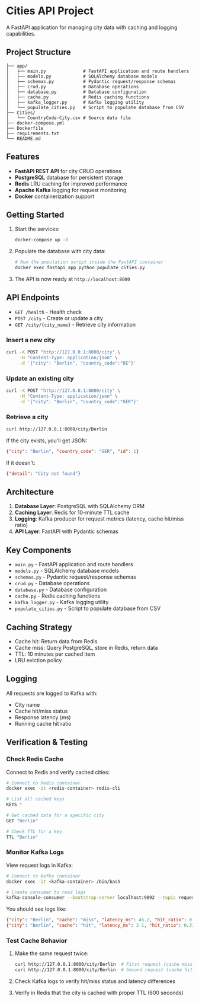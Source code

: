 # Cities API Project

A FastAPI application for managing city data with caching and logging capabilities.

## Project Structure

```
├── app/
│   ├── main.py              # FastAPI application and route handlers
│   ├── models.py            # SQLAlchemy database models
│   ├── schemas.py           # Pydantic request/response schemas
│   ├── crud.py              # Database operations
│   ├── database.py          # Database configuration
│   ├── cache.py             # Redis caching functions
│   ├── kafka_logger.py      # Kafka logging utility
│   └── populate_cities.py   # Script to populate database from CSV
├── Cities/
│   └── CountryCode-City.csv # Source data file
├── docker-compose.yml
├── Dockerfile
├── requirements.txt
└── README.md
```

## Features

- **FastAPI REST API** for city CRUD operations
- **PostgreSQL** database for persistent storage
- **Redis** LRU caching for improved performance
- **Apache Kafka** logging for request monitoring
- **Docker** containerization support

## Getting Started

1. Start the services:
   ```bash
   docker-compose up -d
   ```

2. Populate the database with city data:
   ```bash
   # Run the population script inside the FastAPI container
   docker exec fastapi_app python populate_cities.py
   ```

3. The API is now ready at `http://localhost:8000`

## API Endpoints

- `GET /health` - Health check
- `POST /city` - Create or update a city
- `GET /city/{city_name}` - Retrieve city information

### Insert a new city

```bash
curl -X POST "http://127.0.0.1:8000/city" \
     -H "Content-Type: application/json" \
     -d '{"city": "Berlin", "country_code":"DE"}'
```

### Update an existing city

```bash
curl -X POST "http://127.0.0.1:8000/city" \
     -H "Content-Type: application/json" \
     -d '{"city": "Berlin", "country_code":"GER"}'
```

### Retrieve a city

```bash
curl http://127.0.0.1:8000/city/Berlin
```

If the city exists, you'll get JSON:

```json
{"city": "Berlin", "country_code": "GER", "id": 1}
```

If it doesn't:

```json
{"detail": "City not found"}
```

## Architecture

1. **Database Layer**: PostgreSQL with SQLAlchemy ORM
2. **Caching Layer**: Redis for 10-minute TTL cache
3. **Logging**: Kafka producer for request metrics (latency, cache hit/miss ratio)
4. **API Layer**: FastAPI with Pydantic schemas

## Key Components

- `main.py` - FastAPI application and route handlers
- `models.py` - SQLAlchemy database models
- `schemas.py` - Pydantic request/response schemas
- `crud.py` - Database operations
- `database.py` - Database configuration
- `cache.py` - Redis caching functions
- `kafka_logger.py` - Kafka logging utility
- `populate_cities.py` - Script to populate database from CSV

## Caching Strategy

- Cache hit: Return data from Redis
- Cache miss: Query PostgreSQL, store in Redis, return data
- TTL: 10 minutes per cached item
- LRU eviction policy

## Logging

All requests are logged to Kafka with:
- City name
- Cache hit/miss status
- Response latency (ms)
- Running cache hit ratio


## Verification & Testing

### Check Redis Cache

Connect to Redis and verify cached cities:

```bash
# Connect to Redis container
docker exec -it <redis-container> redis-cli

# List all cached keys
KEYS *

# Get cached data for a specific city
GET "Berlin"

# Check TTL for a key
TTL "Berlin"
```

### Monitor Kafka Logs

View request logs in Kafka:

```bash
# Connect to Kafka container
docker exec -it <kafka-container> /bin/bash

# Create consumer to read logs
kafka-console-consumer --bootstrap-server localhost:9092 --topic request_logs --from-beginning
```

You should see logs like:
```json
{"city": "Berlin", "cache": "miss", "latency_ms": 45.2, "hit_ratio": 0.25}
{"city": "Berlin", "cache": "hit", "latency_ms": 2.1, "hit_ratio": 0.33}
```

### Test Cache Behavior

1. Make the same request twice:
   ```bash
   curl http://127.0.0.1:8000/city/Berlin  # First request (cache miss)
   curl http://127.0.0.1:8000/city/Berlin  # Second request (cache hit)
   ```

2. Check Kafka logs to verify hit/miss status and latency differences
3. Verify in Redis that the city is cached with proper TTL (600 seconds)
